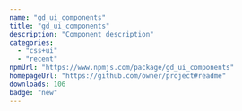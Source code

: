 ```yaml
---
name: "gd_ui_components"
title: "gd_ui_components"
description: "Component description"
categories:
  - "css+ui"
  - "recent"
npmUrl: "https://www.npmjs.com/package/gd_ui_components"
homepageUrl: "https://github.com/owner/project#readme"
downloads: 106
badge: "new"
---
```

